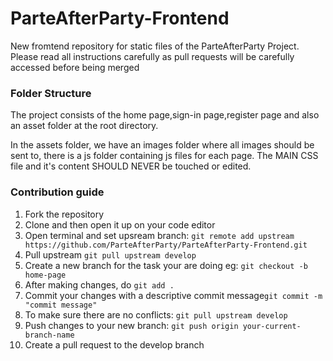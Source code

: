 # ParteAfterParty-Frontend


New fromtend repository for static files of the ParteAfterParty Project. Please read all instructions carefully as pull requests will be carefully accessed before being merged

### Folder Structure

The project consists of the home page,sign-in page,register page and also an asset folder at the root directory. 

In the assets folder, we have an images folder where all images should be sent to, there is a js folder containing js files for each page. The MAIN CSS file and it's content SHOULD NEVER be touched or edited. 

### Contribution guide

1. Fork the repository
2. Clone and then open it up on your code editor
3. Open terminal and set upsream branch: ```git remote add upstream https://github.com/ParteAfterParty/ParteAfterParty-Frontend.git```
4. Pull upstream ```git pull upstream develop```
5. Create a new branch for the task your are doing eg: ```git checkout -b home-page```
6. After making changes, do ```git add .```
7. Commit your changes with a descriptive commit message```git commit -m "commit message"```
8. To make sure there are no conflicts: ```git pull upstream develop```
9. Push changes to your new branch: ```git push origin your-current-branch-name```
10. Create a pull request to the develop branch
